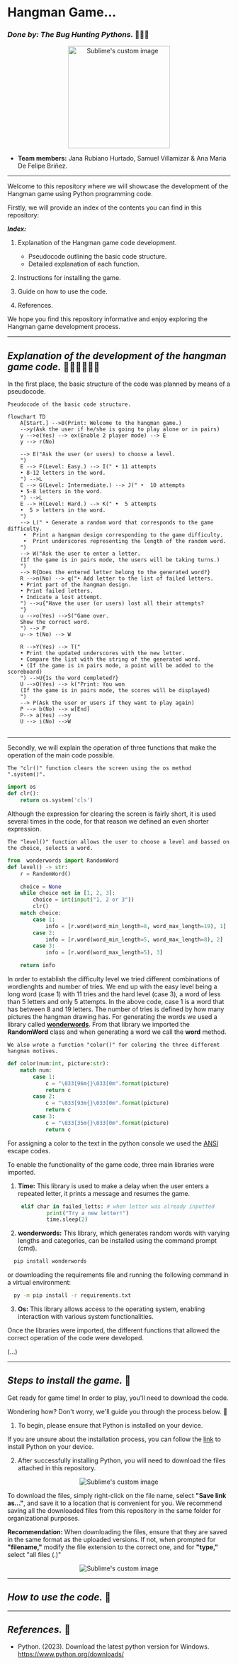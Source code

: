 # **Hangman Game...**

### _Done by:  The Bug Hunting Pythons._  :bug:🦗:bug:

<p align="center"> 
  <img width="230" height="230" src="https://i.postimg.cc/TwsP2PbN/Whats-App-Image-2023-06-24-at-6-12-59-PM.jpg" alt="Sublime's custom image"/>
</p>


* **Team members:**  Jana Rubiano Hurtado, Samuel Villamizar & Ana Maria De Felipe Briñez.

---

Welcome to this repository where we will showcase the development of the Hangman game using Python programming code.

Firstly, we will provide an index of the contents you can find in this repository:

 _**Index:**_

1. Explanation of the Hangman game code development.
   
      * Pseudocode outlining the basic code structure.
      * Detailed explanation of each function.
  
2. Instructions for installing the game.
3. Guide on how to use the code.
4. References.


We hope you find this repository informative and enjoy exploring the Hangman game development process.

---

##  _Explanation of the development of the hangman game code._  :woman_technologist::woman_technologist::man_technologist:

In the first place, the basic structure of the code was planned by means of a pseudocode. 

 `Pseudocode of the basic code structure. `

```mermaid
flowchart TD
    A[Start.] -->B(Print: Welcome to the hangman game.) 
    -->y(Ask the user if he/she is going to play alone or in pairs)
    y -->e(Yes) --> ex(Enable 2 player mode) --> E
    y --> r(No)
    
    --> E("Ask the user (or users) to choose a level.
    ")
    E --> F(Level: Easy.) --> I(" • 11 attempts
    • 8-12 letters in the word.
    ") -->L
    E --> G(Level: Intermediate.) --> J(" •  10 attempts
    • 5-8 letters in the word.
    ") -->L
    E --> H(Level: Hard.) --> K(" •  5 attempts
    •  5 > letters in the word.
    ") 
    --> L(" • Generate a random word that corresponds to the game difficulty.
     •  Print a hangman design corresponding to the game difficulty.
     •  Print underscores representing the length of the random word.
    ") 
    --> W("Ask the user to enter a letter.
    (If the game is in pairs mode, the users will be taking turns.)
    ")
    --> R{Does the entered letter belong to the generated word?}
    R -->n(No) --> q("• Add letter to the list of failed letters.
    • Print part of the hangman design.
    • Print failed letters.
    • Indicate a lost attempt.
    ") -->u{"Have the user (or users) lost all their attempts?
    "}
    u -->o(Yes) -->S("Game over. 
    Show the correct word. 
    ") --> P
    u--> t(No) --> W
    
    R -->Y(Yes) --> T("
    • Print the updated underscores with the new letter.
    • Compare the list with the string of the generated word.
    • (If the game is in pairs mode, a point will be added to the scoreboard)
    ") -->U{Is the word completed?} 
    U -->O(Yes) --> k("Print: You won
    (If the game is in pairs mode, the scores will be displayed)
    ")
    --> P(Ask the user or users if they want to play again)
    P --> b(No) --> w[End]
    P--> a(Yes) -->y
    U --> i(No) -->W
   
```
---

Secondly, we will explain the operation of three functions that make the operation of the main code possible.

`The "clr()" function clears the screen using the os method ".system()".`

```python
import os
def clr():
    return os.system('cls')
```
Although the expression for clearing the screen is fairly short, it is used several times in the code, for that reason we defined an even shorter expression. 


`The "level()" function allows the user to choose a level and bassed on the choice, selects a word.`

```python
from  wonderwords import RandomWord
def level() -> str:
    r = RandomWord()

    choice = None
    while choice not in [1, 2, 3]:
        choice = int(input("1, 2 or 3"))
        clr()
    match choice:
        case 1:
            info = [r.word(word_min_length=8, word_max_length=19), 1]
        case 2:
            info = [r.word(word_min_length=5, word_max_length=8), 2]
        case 3:
            info = [r.word(word_max_length=5), 3]

    return info
```
In order to establish the difficulty level we tried different combinations of wordlenghts and number of tries. We end up with the easy level being a long word (case 1) with 11 tries and the hard level (case 3), a word of less than 5 letters and only 5 attempts. In the above code, case 1 is a word that has between 8 and 19 letters. The number of tries is defined by how many pictures the hangman drawing has. 
For generating the words we used a library called [**wonderwords**](http://https://pypi.org/project/wonderwords/ "**wonderwords**"). From that library we imported the **RandomWord** class and when generating a word we call the **word** method.

`We also wrote a function "color()" for coloring the three different hangman motives.`

```python
def color(num:int, picture:str):
    match num:
        case 1:
            c = "\033[96m{}\033[0m".format(picture)
            return c
        case 2:
            c = "\033[93m{}\033[0m".format(picture)
            return c
        case 3:
            c = "\033[35m{}\033[0m".format(picture)
            return c
```
For assigning a color to the text in the python console we used the [ANSI](https://en.wikipedia.org/wiki/ANSI_escape_code#cite_note-CruzGianone1997-31:// "ANSI") escape codes.


To enable the functionality of the game code, three main libraries were imported.

1. **Time:** This library is used to make a delay when the user enters a repeated letter, it prints a message and resumes the game.
   ```Python
    elif char in failed_letts: # when letter was already inputted
            print("Try a new letter!")
            time.sleep(2)
   ```
2. **wonderwords:** This library, which  generates random words with varying lengths and categories, can be installed using the command prompt (cmd).
  ```bash
    pip install wonderwords
  ```
  or downloading the requirements file and running the following command in a virtual environment: 
  ```bash
    py -m pip install -r requirements.txt
  ```
  
3. **Os:** This library allows access to the operating system, enabling interaction with various system functionalities.


Once the libraries were imported, the different functions that allowed the correct operation of the code were developed.

(...)


---
##  _Steps to install the game._ :open_file_folder:

Get ready for game time! In order to play, you'll need to download the code. 

Wondering how? Don't worry, we'll guide you through the process below. :memo:

1. To begin, please ensure that Python is installed on your device.

If you are unsure about the installation process, you can follow the [link](https://www.python.org/downloads/) to install Python on your device.

2. After successfully installing Python, you will need to download the files attached in this repository.

<p align="center"> 
  <img src="https://i.postimg.cc/13XqNvPd/Paso1.jpg" alt="Sublime's custom image"/>
</p>

To download the files, simply right-click on the file name, select **"Save link as..."**, and save it to a location that is convenient for you. We recommend saving all the downloaded files from this repository in the same folder for organizational purposes.

**Recommendation:** When downloading the files, ensure that they are saved in the same format as the uploaded versions. If not, when prompted for **"filename,"** modify the file extension to the correct one, and for **"type,"** select "all files (.)"

<p align="center"> 
  <img src="https://i.postimg.cc/g0yJr7r8/Paso2.jpg" alt="Sublime's custom image"/>
</p>

---
##  _How to use the code._ :tada:

---
##  _References._ :mag_right:

* Python. (2023). Download the latest python version for Windows. https://www.python.org/downloads/ 
